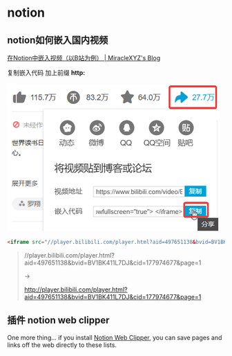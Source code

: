 # notion

## notion如何嵌入国内视频

[在Notion中嵌入视频（以B站为例） | MiracleXYZ's Blog](https://miraclexyz.github.io/2019/04/19/notion-video/index.html)

复制嵌入代码 加上前缀 **http:**

![](https://raw.githubusercontent.com/HongXiaoHong/images/main/docker/56bF2mBAr5.png)

```html
<iframe src="//player.bilibili.com/player.html?aid=497651138&bvid=BV1BK411L7DJ&cid=177974677&page=1" scrolling="no" border="0" frameborder="no" framespacing="0" allowfullscreen="true"> </iframe>
```

> //player.bilibili.com/player.html?aid=497651138&bvid=BV1BK411L7DJ&cid=177974677&page=1
> 
> ->
> 
> http://player.bilibili.com/player.html?aid=497651138&bvid=BV1BK411L7DJ&cid=177974677&page=1



## 插件 notion web clipper

One more thing... if you install [Notion Web Clipper](https://chrome.google.com/webstore/detail/notion-web-clipper/knheggckgoiihginacbkhaalnibhilkk?hl=en), you can save pages and links off the web directly to these lists.
